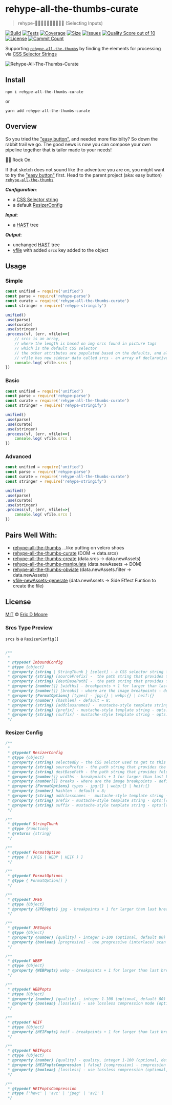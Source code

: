 # rehype-all-the-thumbs-curate
> rehype-👍🏿👍🏼👍🏽👍🏻👍🏾 (Selecting Inputs)

[![Build][build-badge]][build]
[![Tests][tests-badge]][tests]
[![Coverage][coverage-badge]][coverage]
[![Size][size-badge]][size]
[![Issues][issues-badge]][issues]
[![Quality Score out of 10][quality-badge]][quality]
[![License][license-badge]][license]
[![Commit Count][commits-badge]][commits]
<!-- [![Downloads][downloads-badge]][downloads] -->
<!-- [![Sponsors][sponsors-badge]][collective] -->
<!-- [![Backers][backers-badge]][collective] -->
<!-- [![Chat][chat-badge]][chat] -->

Supporting [`rehype-all-the-thumbs`](https://github.com/ericdmoore/rehype-all-the-thumbs) by finding the elements for processing via [CSS Selector Strings](https://developer.mozilla.org/en-US/docs/Web/CSS/CSS_Selectors)

![Rehype-All-The-Thumbs-Curate](pics/title.svg)

## Install

`npm i rehype-all-the-thumbs-curate` 

or 

`yarn add rehype-all-the-thumbs-curate`

## Overview

So you tried the ["easy button"](https://github.com/ericdmoore/rehype-all-the-thumbs), and needed more flexibilty? So down the rabbit trail we go. The good news is now you can compose your own pipeline together that is tailor made to your needs! 

🤘🏼 Rock On.

If that sketch does not sound like the adventure you are on, you might want to try the ["easy button"](https://github.com/ericdmoore/rehype-all-the-thumbs) first. Head to the parent project (aka: easy button) [`rehype-all-the-thumbs` ](https://github.com/ericdmoore/rehype-all-the-thumbs)

**_Configuration_**:
- a [CSS Selector string](https://github.com/syntax-tree/hast-util-select)
- a default [ResizerConfig](#resizer-config)

**_Input_**:
- a [HAST](https://github.com/syntax-tree/hast) tree

**_Output_**:
- unchanged [HAST](https://github.com/syntax-tree/hast) tree
- [vfile](https://github.com/vfile/vfile) with added `srcs` key added to the object

## Usage

### Simple

```js
const unified = require('unified')
const parse = require('rehype-parse')
const curate = require('rehype-all-the-thumbs-curate')
const stringer = require('rehype-stringify')

unified()
.use(parse)
.use(curate)
.use(stringer)
.process(vf, (err, vfile)=>{
    // srcs is an array,
    // where the length is based on img srcs found in picture tags 
    // which is the default CSS selector
    // the other attributes are populated based on the defaults, and all are configurable
    // vfile has new sidecar data called srcs - an array of declarative instructions from which other plugins can make thumbnails.
    console.log( vfile.srcs )
})
```


### Basic

```js
const unified = require('unified')
const parse = require('rehype-parse')
const curate = require('rehype-all-the-thumbs-curate')
const stringer = require('rehype-stringify')

unified()
.use(parse)
.use(curate)
.use(stringer)
.process(vf, (err, vfile)=>{
    console.log( vfile.srcs )
})
```

### Advanced

```js
const unified = require('unified')
const parse = require('rehype-parse')
const curate = require('rehype-all-the-thumbs-curate')
const stringer = require('rehype-stringify')

unified()
.use(parse)
.use(curate)
.use(stringer)
.process(vf, (err, vfile)=>{
    console.log( vfile.srcs )
})
```

## Pairs Well With:

- [rehype-all-the-thumbs](https://github.com/ericdmoore/rehype-all-the-thumbs) ...like putting on velcro shoes
- [rehype-all-the-thumbs-curate](https://github.com/ericdmoore/rehype-all-the-thumbs-curate) (DOM -> data.srcs)
- [rehype-all-the-thumbs-create](https://github.com/ericdmoore/rehype-all-the-thumbs-create) (data.srcs -> data.newAssets)
- [rehype-all-the-thumbs-manipulate](https://github.com/ericdmoore/rehype-all-the-thumbs-manipulate) (data.newAssets -> DOM)
- [rehype-all-the-thumbs-obviate](https://github.com/ericdmoore/rehype-all-the-thumbs-obviate) (data.newAssets.filter -> data.newAssets)
- [vfile-newAssets-generate](https://github.com/ericdmoore/vfile-newAssets-generate) (data.newAssets -> Side Effect Funtion to create the file)

## License

[MIT][license] © [Eric D Moore][author]

### Srcs Type Preview

`srcs` is a `ResizerConfig[]`

```js

/**
 *
 * @typedef InboundConfig
 * @type {object}
 * @property {string | StringThunk } [select] - a CSS selector string for how to find the DOM nodes that have the data of interest.
 * @property {string} [sourcePrefix] -  the path string that provides the required folder context to load a src file from the fs
 * @property {string} [destBasePath] -  the path string that provides folder context for where to put the string 
 * @property {number[]} [widths] - breakpoints + 1 for larger than last break
 * @property {number[]} [breaks] - where are the image breakpoints - defined by max applicable 769, 1088, 1280
 * @property {FormatOptions} [types] - jpg:{} | webp:{} | heif:{}
 * @property {number} [hashlen] - default = 8;
 * @property {string} [addclassnames] -  mustache-style template string - opts:[classNames, width, ext, epochTime, imgHash]"
 * @property {string} [prefix] - mustache-style template string - opts:[classNames, width, ext, epochTime, imgHash]"
 * @property {string} [suffix] - mustache-style template string - opts:[classNames, width, ext, epochTime, imgHash]"
 */

``` 

### Resizer Config 

```js
/**
 *
 * @typedef ResizerConfig
 * @type {object}
 * @property {string} selectedBy - the CSS selctor used to get to this node
 * @property {string} sourcePrefix - the path string that provides the required folder context to load a src file from the fs
 * @property {string} destBasePath - the path string that provides folder context for where to put the string 
 * @property {number[]} widths - breakpoints + 1 for larger than last break
 * @property {number[]} breaks - where are the image breakpoints - defined by max applicable 769, 1088, 1280
 * @property {FormatOptions} types - jpg:{} | webp:{} | heif:{}
 * @property {number} hashlen - default = 8;
 * @property {string} addclassnames -  mustache-style template string - opts:[classNames, width, ext, epochTime, imgHash]"
 * @property {string} prefix - mustache-style template string - opts:[classNames, width, ext, epochTime, imgHash]"
 * @property {string} suffix - mustache-style template string - opts:[classNames, width, ext, epochTime, imgHash]"
 */

/**
 * @typedef StringThunk
 * @type {Function}
 * @returns {string}
 */

/**
 * @typedef FormatOption
 * @type { (JPEG | WEBP | HEIF ) }
 */

/**
 * @typedef FormatOptions
 * @type { FormatOption[] }
 */

/**
 * @typedef JPEG
 * @type {Object}
 * @property {JPEGopts} jpg - breakpoints + 1 for larger than last break
 */

/**
 * @typedef JPEGopts
 * @type {Object}
 * @property {number} [quality] - integer 1-100 (optional, default 80)
 * @property {boolean} [progresive] - use progressive (interlace) scan (optional, default true)
 */

/**
 * @typedef WEBP
 * @type {Object}
 * @property {WEBPopts} webp - breakpoints + 1 for larger than last break
 */

/**
 * @typedef WEBPopts
 * @type {Object}
 * @property {number} [quality] - integer 1-100 (optional, default 80)
 * @property {boolean} [lossless] - use lossless compression mode (optional, default false)
 */

/**
 * @typedef HEIF
 * @type {Object}
 * @property {HEIFopts} heif - breakpoints + 1 for larger than last break
 */

/**
 * @typedef HEIFopts
 * @type {Object}
 * @property {number} [quality] - quality, integer 1-100 (optional, default 80)
 * @property {HEIFoptsCompression | false} [compression] - compression format: hevc, avc, jpeg, av1 (optional, default 'hevc')
 * @property {boolean} [lossless] - use lossless compression (optional, default false)
 */

/**
 * @typedef HEIFoptsCompression
 * @type {'hevc' | 'avc' | 'jpeg' | 'av1' }
 */

```


<!-- Definitions -->

[author]: https://im.ericdmoore.com
[coverage]: https://codecov.io/gh/ericdmoore/rehype-all-the-thumbs-curate
[coverage-badge]: https://img.shields.io/codecov/c/gh/ericdmoore/rehype-all-the-thumbs-curate
[size]:https://bundlephobia.com/result?p=rehype-all-the-thumbs-curate
[size-badge]:https://img.shields.io/bundlephobia/minzip/rehype-all-the-thumbs-curate
[build]:https://github.com/ericdmoore/rehype-all-the-thumbs-curate/actions?query=workflow%3ATests
[build-badge]:https://github.com/ericdmoore/rehype-all-the-thumbs-curate/workflows/Build/badge.svg
[tests]:https://github.com/ericdmoore/rehype-all-the-thumbs-curate/actions?query=workflow%3ATests
[tests-badge]:https://github.com/ericdmoore/rehype-all-the-thumbs-curate/workflows/Tests/badge.svg
[license]: LICENSE
[license-badge]:https://img.shields.io/github/license/ericdmoore/rehype-all-the-thumbs-curate
[commits]:https://github.com/ericdmoore/rehype-all-the-thumbs-curate/commits/main
[commits-badge]:https://img.shields.io/github/commit-activity/m/ericdmoore/rehype-all-the-thumbs-curate?style=flat-square
[issues]:https://github.com/ericdmoore/rehype-all-the-thumbs-curate/issues
[issues-badge]:https://img.shields.io/github/issues/ericdmoore/rehype-all-the-thumbs-curate
[quality]:https://scrutinizer-ci.com/g/ericdmoore/rehype-all-the-thumbs-curate/
[quality-badge]:https://img.shields.io/scrutinizer/quality/g/ericdmoore/rehype-all-the-thumbs-curate

<!-- [downloads] -->
<!-- [downloads-badge] -->
